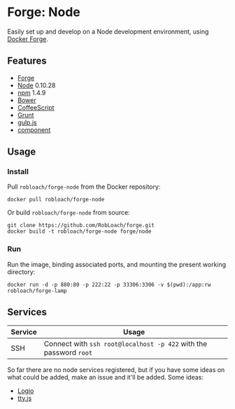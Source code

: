 # Forge: Node

Easily set up and develop on a Node development environment, using [Docker Forge](http://github.com/robloach/forge).


## Features

* [Forge](../forge)
* [Node](http://nodejs.org) 0.10.28
* [npm](http://npmjs.org) 1.4.9
* [Bower](http://bower.io)
* [CoffeeScript](http://coffeescript.org)
* [Grunt](http://gruntjs.com)
* [gulp.js](http://gulpjs.com)
* [component](http://component.io)


## Usage

### Install

Pull `robloach/forge-node` from the Docker repository:
```
docker pull robloach/forge-node
```

Or build `robloach/forge-node` from source:
```
git clone https://github.com/RobLoach/forge.git
docker build -t robloach/forge-node forge/node
```

### Run

Run the image, binding associated ports, and mounting the present working
directory:

```
docker run -d -p 880:80 -p 222:22 -p 33306:3306 -v $(pwd):/app:rw robloach/forge-lamp
```


## Services

Service     | Usage
------------|------------
SSH         | Connect with `ssh root@localhost -p 422` with the password `root`

So far there are no node services registered, but if you have some ideas on
what could be added, make an issue and it'll be added. Some ideas:

* [Logio](http://logio.org/)
* [tty.js](https://github.com/chjj/tty.js/)
